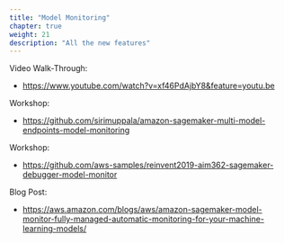 ```yaml
---
title: "Model Monitoring"
chapter: true
weight: 21
description: "All the new features"
---
```


Video Walk-Through:
- https://www.youtube.com/watch?v=xf46PdAjbY8&feature=youtu.be 

Workshop:
- https://github.com/sirimuppala/amazon-sagemaker-multi-model-endpoints-model-monitoring 

Workshop:
- https://github.com/aws-samples/reinvent2019-aim362-sagemaker-debugger-model-monitor

Blog Post:
- https://aws.amazon.com/blogs/aws/amazon-sagemaker-model-monitor-fully-managed-automatic-monitoring-for-your-machine-learning-models/ 